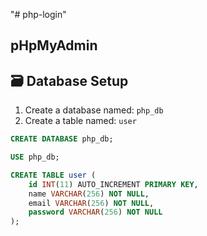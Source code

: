 "# php-login" 

## pHpMyAdmin

## 🗃 Database Setup

1. Create a database named: `php_db`
2. Create a table named: `user`

```sql
CREATE DATABASE php_db;

USE php_db;

CREATE TABLE user (
    id INT(11) AUTO_INCREMENT PRIMARY KEY,
    name VARCHAR(256) NOT NULL,
    email VARCHAR(256) NOT NULL,
    password VARCHAR(256) NOT NULL
);